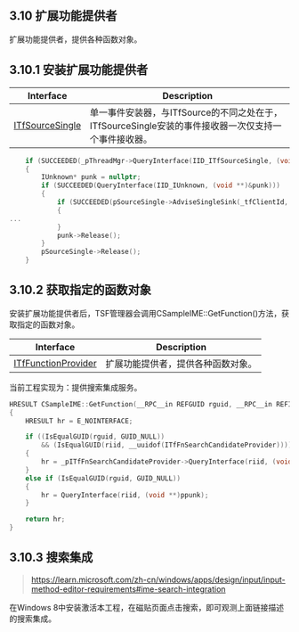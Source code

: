 ## 3.10 扩展功能提供者

扩展功能提供者，提供各种函数对象。

## 3.10.1 安装扩展功能提供者

Interface				|Description
-|-
[ITfSourceSingle][1]	|单一事件安装器，与ITfSource的不同之处在于，ITfSourceSingle安装的事件接收器一次仅支持一个事件接收器。

[1]: https://github.com/ChineseInputMethod/Interface/blob/master/TSFmanager/ITfSourceSingle.md

```C++
    if (SUCCEEDED(_pThreadMgr->QueryInterface(IID_ITfSourceSingle, (void **)&pSourceSingle)))
    {
        IUnknown* punk = nullptr;
        if (SUCCEEDED(QueryInterface(IID_IUnknown, (void **)&punk)))
        {
            if (SUCCEEDED(pSourceSingle->AdviseSingleSink(_tfClientId, IID_ITfFunctionProvider, punk)))
            {
...
            }
            punk->Release();
        }
        pSourceSingle->Release();
    }
```

## 3.10.2 获取指定的函数对象

安装扩展功能提供者后，TSF管理器会调用CSampleIME::GetFunction()方法，获取指定的函数对象。

Interface					|Description
-|-
[ITfFunctionProvider][1]	|扩展功能提供者，提供各种函数对象。

[1]: https://github.com/ChineseInputMethod/Interface/blob/master/TextService/ITfThreadFocusSink.md

当前工程实现为：提供搜索集成服务。

```C++
HRESULT CSampleIME::GetFunction(__RPC__in REFGUID rguid, __RPC__in REFIID riid, __RPC__deref_out_opt IUnknown **ppunk)
{
    HRESULT hr = E_NOINTERFACE;

    if ((IsEqualGUID(rguid, GUID_NULL)) 
        && (IsEqualGUID(riid, __uuidof(ITfFnSearchCandidateProvider))))
    {
        hr = _pITfFnSearchCandidateProvider->QueryInterface(riid, (void**)ppunk);
    }
    else if (IsEqualGUID(rguid, GUID_NULL))
    {
        hr = QueryInterface(riid, (void **)ppunk);
    }

    return hr;
}
```

## 3.10.3 搜索集成

>https://learn.microsoft.com/zh-cn/windows/apps/design/input/input-method-editor-requirements#ime-search-integration

在Windows 8中安装激活本工程，在磁贴页面点击搜索，即可观测上面链接描述的搜索集成。